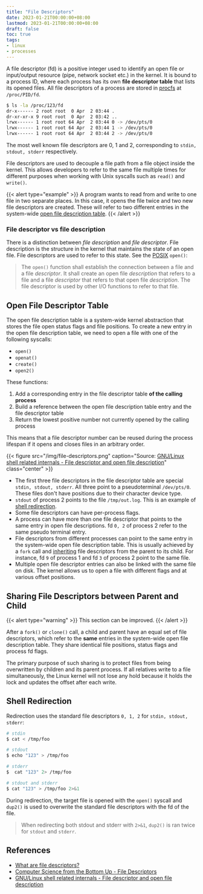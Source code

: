 ```yaml
---
title: "File Descriptors"
date: 2023-01-21T00:00:00+08:00
lastmod: 2023-01-21T00:00:00+08:00
draft: false
toc: true
tags:
- linux
- processes
---
```


A file descriptor (fd) is a positive integer used to identify an open file or
input/output resource (pipe, network socket etc.) in the kernel. It is bound to
a process ID, where each process has its own **file descriptor table** that
lists its opened files. All file descriptors of a process are stored in
[procfs]() at `/proc/PID/fd`.

```bash
$ ls -la /proc/123/fd
dr-x------ 2 root root  0 Apr  2 03:44 .
dr-xr-xr-x 9 root root  0 Apr  2 03:42 ..
lrwx------ 1 root root 64 Apr  2 03:44 0 -> /dev/pts/0
lrwx------ 1 root root 64 Apr  2 03:44 1 -> /dev/pts/0
lrwx------ 1 root root 64 Apr  2 03:44 2 -> /dev/pts/0
```

The most well known file descriptors are 0, 1 and 2, corresponding to `stdin,
stdout, stderr` respectively.

File descriptors are used to decouple a file path from a file object inside the
kernel. This allows developers to refer to the same file multiple times for
different purposes when working with Unix syscalls such as `read()` and
`write()`.


{{< alert type="example" >}}
A program wants to read from and write to one file in two separate
places. In this case, it opens the file twice and two new file
descriptors are created. These will refer to two different entries in the
system-wide [open file description table](#open-file-descriptor-table).
{{< /alert >}}


### File descriptor vs file description

There is a distinction between *file description* and *file descriptor*. File
description is the structure in the kernel that maintains the state of an open
file. File descriptors are used to refer to this state. See the
[POSIX](https://pubs.opengroup.org/onlinepubs/009695399/functions/open.html)
`open()`:

>The `open()` function shall establish the connection between a file and a file
>_descriptor_. It shall create an open file _description_ that refers to a file
>and a file _descriptor_ that refers to that open file _description_. The file
>descriptor is used by other I/O functions to refer to that file.

## Open File Descriptor Table

The open file description table is a system-wide kernel abstraction that stores
the file open status flags and file positions. To create a new entry in the open
file description table, we need to open a file with one of the following
syscalls:
- `open()`
- `openat()`
- `create()`
- `open2()`

These functions:
1. Add a corresponding entry in the file descriptor table **of the calling
   process**
2. Build a reference between the open file description table entry and the file
   descriptor table
3. Return the lowest positive number not currently opened by the calling process

This means that a file descriptor number can be reused during the process lifespan if it opens and closes files in an arbitrary order.

{{< figure src="/img/file-descriptors.png" caption="Source: [GNU/Linux shell related internals - File descriptor and open file description](https://biriukov.dev/docs/fd-pipe-session-terminal/1-file-descriptor-and-open-file-description/)" class="center" >}}


- The first three file descriptors in the file descriptor table are special
  `stdin, stdout, stderr`. All three point to a pseudoterminal `/dev/pts/0`.
  These files don't have positions due to their character device type.
- `stdout` of process 2 points to the file `/tmp/out.log`. This is an example of
  [shell redirection](#shell-redirection).
- Some file descriptors can have per-process flags.
- A process can have more than one file descriptor that points to the same entry
  in open file descriptions. fd `0, 2` of process 2 refer to the same pseudo
  terminal entry.
- File descriptors from different processes can point to the same entry in the
  system-wide open file description table. This is usually achieved by a `fork`
  call and [inheriting](#sharing-file-descriptors-between-parent-and-child) file
  descriptors from the parent to its child. For instance, fd `9` of process 1
  and fd `3` of process 2 point to the same file.
- Multiple open file descriptor entries can also be linked with the same file on
  disk. The kernel allows us to open a file with different flags and at various
  offset positions.

## Sharing File Descriptors between Parent and Child

{{< alert type="warning" >}}
This section can be improved.
{{< /alert >}}

After a `fork()` or `clone()` call, a child and parent have an equal set of file
descriptors, which refer to the **same** entries in the system-wide open file
description table. They share identical file positions, status flags and process
fd flags.

The primary purpose of such sharing is to protect files from being overwritten
by children and its parent process. If all relatives write to a file
simultaneously, the Linux kernel will not lose any hold because it holds the
lock and updates the offset after each write.

## Shell Redirection
Redirection uses the standard file descriptors `0, 1, 2` for `stdin, stdout, stderr`:

```bash
# stdin
$ cat < /tmp/foo

# stdout
$ echo "123" > /tmp/foo

# stderr
$  cat "123" 2> /tmp/foo

# stdout and stderr
$ cat "123" > /tmp/foo 2>&1
```

During redirection, the target file is opened with the `open()` syscall and
`dup2()` is used to overwrite the standard file descriptors with the fd of the
file.

>When redirecting both stdout and stderr with `2>&1`, `dup2()` is ran twice for
>`stdout` and `stderr`.

## References
- [What are file descriptors?](https://stackoverflow.com/questions/5256599/what-are-file-descriptors-explained-in-simple-terms)
- [Computer Science from the Bottom Up - File Descriptors](https://bottomupcs.com/ch01s03.html)
- [GNU/Linux shell related internals - File descriptor and open file description](https://biriukov.dev/docs/fd-pipe-session-terminal/1-file-descriptor-and-open-file-description/)
